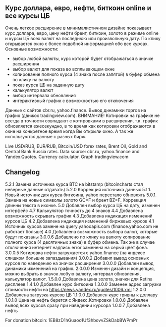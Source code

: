 ## Курс доллара, евро, нефти, биткоин online и все курсы ЦБ
Очень легкое расширение в минималистичном дизайне показывает курс доллара, евро, цену нефти брент, биткоин, золото в режиме online и курсы ЦБ всех валют на последнюю или произвольную дату. По клику открывается окно с более подобной информацией обо все курсах.
Основные возможности:
- выбор любой валюты, курс которой будет отображаться в значке расширения
- выбор валют для показа во всплывающем окне
- копирование полного курса (4 знака после запятой) в буфер обмена по клику на валюту
- показ курса ЦБ на заданную дату
- калькулятор валют
- выбор интервала обновления
- интерактивный график с возможностью его отключения

Данные с сайтов cbr.ru, yahoo.finance. Вывод динамики торгов на график (движок tradingview.com). ВНИМАНИЕ! Котировки на графике не всегда в точности совпадают с котировками в расширении, т.к. график обновляется ежесекундно, в то время как котировки отображаются в окне на конкретное время когда Вы открыли окно. А так же используются данные с разных бирж.

Live USD/RUB, EUR/RUB, Bitcoin/USD forex rates, Brent Oil, Gold and Central Bank Russia rates. Data source: cbr.ru, yahoo.finance and Yandex.Quotes. Currency calculator. Graph tradingview.com

## Changelog
5.2.1 Замена источника курса BTC на bitstamp (bitcoincharts стал неверные данные отдавать)
5.2.0 Коррекция источника данных
5.1.1. Новый источник для курса биткоина, yahoo перестало обновлять
5.0.1. Замена на новые символы золото GC=F и брент BZ=F. Коррекция длинны текста в иконке.
5.0 Добавлен выбор курса ЦБ на дату, изменен интерфейс
4.7 Калькулятор точность до 4 знаков
4.4 Добавлена возможность скрывать график
4.3 Добавлена индикация изменений курсов ЦБ
4.2 Добавлена индикация изменений биржевых курсов
4.1 Источник курсов замене на query.yahooapis.com (finance.yahoo.com не работает больше)
4.0 Добавлена возможность выбора валют, которые будут показаны
3.0.0.6 Добавлено по клику на валюту копирование полного курса (4 десятичных знака) в буфер обмена. Так же в случае отключения интернет надпись error заменена на серый цвет фона.  
3.0.0.5 Котировка нефти загружается с yahoo.finance (на яндексе слишком большие запаздывания)
3.0.0.2 Добавил вывод основных курсов по наведению на значок расширения
3.0.0.0 Добавлен вывод динамики изменений на график.
2.0.0.0 Изменен дизайн и концепция, можно выбрать в значок любую валюту, интервал обновления, калькулятор валют.
1.5.0.0 Добавлена цена золота, значки для Retina дисплеев
1.4.1.0 Добавлен курс биткоина
1.3.0.0 Заменен адрес загрузки стоимости нефти на https://news.yandex.ru/quotes/1006.xml
1.2.0.0 Добавлена загрузка курсов ЦБ
1.1.0.0 Добавлен курс гривны к доллару
1.0.1.0 Цена на нефть берется с Яндекс.Котировки
1.0.0.8 Добавлен вывод всех курсов сразу при наведении курсора
1.0.0.7 Добавлена нефть

For donation bitcoin: 1EB8zD1hGuaoo1Uf3hbovvZSkDabBWPmPr
